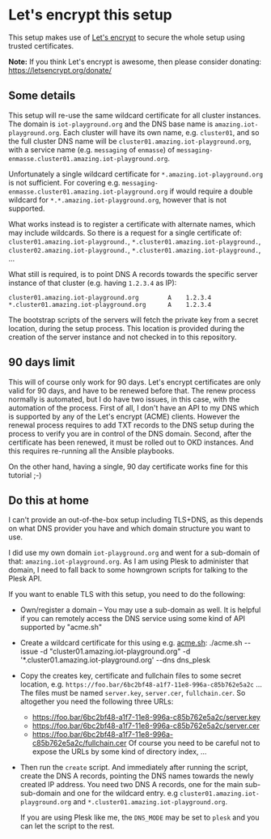 # Let's encrypt this setup

This setup makes use of [Let's encrypt](https://letsencrypt.org/) to secure the
whole setup using trusted certificates.

**Note:** If you think Let's encrypt is awesome, then please consider donating:
          https://letsencrypt.org/donate/

## Some details

This setup will re-use the same wildcard certificate for all cluster instances.
The domain is `iot-playground.org` and the DNS base name is `amazing.iot-playground.org`.
Each cluster will have its own name, e.g. `cluster01`, and so the full cluster
DNS name will be `cluster01.amazing.iot-playground.org`, with a service name
(e.g. `messaging` of `enmasse`) of `messaging-enmasse.cluster01.amazing.iot-playground.org`.

Unfortunately a single wildcard certificate for `*.amazing.iot-playground.org`
is not sufficient. For covering e.g. `messaging-enmasse.cluster01.amazing.iot-playground.org`
if would require a double wildcard for `*.*.amazing.iot-playground.org`,
however that is not supported.

What works instead is to register a certificate with alternate names, which may
include wildcards. So there is a request for a single certificate of:
`cluster01.amazing.iot-playground.`, `*.cluster01.amazing.iot-playground.`,
`cluster02.amazing.iot-playground.`, `*.cluster01.amazing.iot-playground.`, …

What still is required, is to point DNS A records towards the
specific server instance of that cluster (e.g. having `1.2.3.4` as IP):

    cluster01.amazing.iot-playground.org        A    1.2.3.4
    *.cluster01.amazing.iot-playground.org      A    1.2.3.4

The bootstrap scripts of the servers will fetch the private key from a secret
location, during the setup process. This location is provided during the
creation of the server instance and not checked in to this repository.

## 90 days limit

This will of course only work for 90 days. Let's encrypt certificates are only
valid for 90 days, and have to be renewed before that. The renew process
normally is automated, but I do have two issues, in this case, with the
automation of the process. First of all, I don't have an API to my DNS which is
supported by any of the Let's encrypt (ACME) clients. However the renewal
process requires to add TXT records to the DNS setup during the process to
verify you are in control of the DNS domain. Second, after the certificate has
been renewed, it must be rolled out to OKD instances. And this requires
re-running all the Ansible playbooks.

On the other hand, having a single, 90 day certificate works fine for this
tutorial ;-)

## Do this at home

I can't provide an out-of-the-box setup including TLS+DNS, as this depends
on what DNS provider you have and which domain structure you want to use.

I did use my own domain `iot-playground.org` and went for a sub-domain of
that: `amazing.iot-playground.org`. As I am using Plesk to administer that
domain, I need to fall back to some howngrown scripts for talking to the
Plesk API.

If you want to enable TLS with this setup, you need to do the following:

* Own/register a domain – You may use a sub-domain as well. It is helpful if
  you can remotely access the DNS service using some kind of API supported
  by "acme.sh"
* Create a wildcard certificate for this using e.g. [acme.sh](https://github.com/Neilpang/acme.sh):
      ./acme.sh --issue -d "cluster01.amazing.iot-playground.org" -d '*.cluster01.amazing.iot-playground.org' --dns dns_plesk
* Copy the creates key, certificate and fullchain files to some secret location,
  e.g. `https://foo.bar/6bc2bf48-a1f7-11e8-996a-c85b762e5a2c` ... The files must
  be named `server.key`, `server.cer`, `fullchain.cer`. So altogether you
  need the following three URLs:
    * https://foo.bar/6bc2bf48-a1f7-11e8-996a-c85b762e5a2c/server.key
    * https://foo.bar/6bc2bf48-a1f7-11e8-996a-c85b762e5a2c/server.cer
    * https://foo.bar/6bc2bf48-a1f7-11e8-996a-c85b762e5a2c/fullchain.cer
  Of course you need to be careful not to expose the URLs by some kind of
  directory index, …
* Then run the `create` script. And immediately after running the script,
  create the DNS A records, pointing the DNS names towards the newly created IP
  address. You need two DNS A records, one for the main sub-sub-domain and one
  for the wildcard entry. e.g `cluster01.amazing.iot-playground.org` and
  `*.cluster01.amazing.iot-playground.org`.
  
  If you are using Plesk like me, the `DNS_MODE` may be set to `plesk` and
  you can let the script to the rest.
